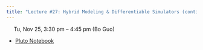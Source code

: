 ```yaml
---
title: "Lecture #27: Hybrid Modeling & Differentiable Simulators (continued)"
---
```


&nbsp;&nbsp;&nbsp;&nbsp;&nbsp;Tu, Nov 25, 3:30 pm – 4:45 pm (Bo Guo)

- [Pluto Notebook](../assets/pluto_notebooks/Lec27_hybrid_modeling_continued.html) 